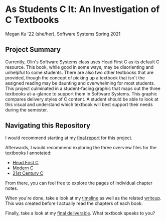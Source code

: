 # As Students C It: An Investigation of C Textbooks

Megan Ku '22 (she/her), Software Systems Spring 2021

## Project Summary

Currently, Olin's Software Systems class uses Head First C as its default C resource. This book, while good in some ways, may be disorienting and unhelpful to some students. There are also two other textbooks that are provided, though the concept of picking up a textbook that isn't the assigned reading may be daunting and overwhelming for most students. This project culminated in a student-facing graphic that maps out the three textbooks at-a-glance to support them in Software Systems. This graphic compares delivery styles of C content. A student should be able to look at this visual and understand which textbook will best support their needs during the semester.

## Navigating this Repository

I would recommend starting at my [final report](reports/report.md) for this project.

Afterwards, I would recommend exploring the three overview files for the textbooks I annotated:

- [Head First C](reading_notes/head_first_c/overview.md)
- [Modern C](reading_notes/modern_c/overview.md)
- [21st Century C](reading_notes/twentyfirst_century_c/overview.md)

From there, you can feel free to explore the pages of individual chapter notes.

When you're done, take a look at my [timeline](timeline/timeline.png) as well as the related [writeup](timeline/timeline.md). This was created before I actually read the chapters of each book.

Finally, take a look at my [final deliverable](visual/visual.pdf). What textbook speaks to you?
